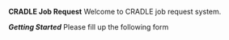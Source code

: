 **CRADLE Job Request**
Welcome to CRADLE job request system. 

***Getting Started***
Please fill up the following form


